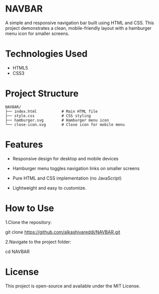 # NAVBAR
A simple and responsive navigation bar built using HTML and CSS. This project demonstrates a clean, mobile-friendly layout with a hamburger menu icon for smaller screens.
# Technologies Used

- HTML5
- CSS3

# Project Structure
```
NAVBAR/
├── index.html           # Main HTML file
├── style.css            # CSS styling
├── hamburger.svg        # Hamburger menu icon
└── close-icon.svg       # Close icon for mobile menu
```
# Features
- Responsive design for desktop and mobile devices

- Hamburger menu toggles navigation links on smaller screens

- Pure HTML and CSS implementation (no JavaScript)

- Lightweight and easy to customize.
# How to Use
1.Clone the repository:

  git clone https://github.com/alkashivareddi/NAVBAR.git


2.Navigate to the project folder:

  cd NAVBAR
# License
This project is open-source and available under the MIT License.


